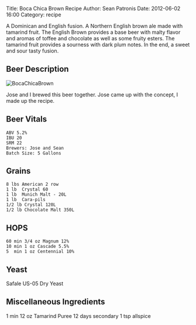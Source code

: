 Title: Boca Chica Brown Recipe
Author: Sean Patronis
Date: 2012-06-02 16:00
Category: recipe


A Dominican and English fusion.  A Northern English brown ale made with tamarind fruit.  The English Brown provides a base beer with malty flavor and aromas of toffee and chocolate as well as some fruity esters.  The tamarind fruit provides a sourness with dark plum notes.  In the end, a sweet and sour tasty fusion. 

## Beer Description
![BocaChicaBrown](http://pintsforpaws.org/files/3813/3788/9261/bocachicabrown.png)

Jose and I brewed this beer together.  Jose came up with the concept, I made up the recipe.

## Beer Vitals

    ABV 5.2%
    IBU 20
    SRM 22
    Brewers: Jose and Sean
    Batch Size: 5 Gallons

## Grains
    8 lbs American 2 row
    1 lb  Crystal 60
    1 lb  Munich Malt - 20L
    1 lb  Cara-pils
    1/2 lb Crystal 120L
    1/2 lb Chocolate Malt 350L

## HOPS
    60 min 3/4 oz Magnum 12%
    10 min 1 oz Cascade 5.5%
    5  min 1 oz Centennial 10%

## Yeast
Safale US-05 Dry Yeast 

## Miscellaneous Ingredients 
1 min 12 oz Tamarind Puree 
12 days secondary 1 tsp allspice




